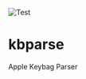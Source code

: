 ![Test](https://github.com/HBchevelle68/kbparse/actions/workflows/kbparse.yml/badge.svg)

# kbparse
Apple Keybag Parser
